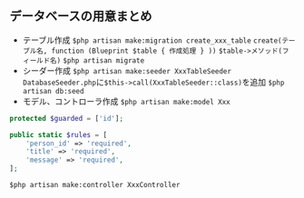 

## データベースの用意まとめ

* テーブル作成
`$php artisan make:migration create_xxx_table`
`create(テーブル名, function (Blueprint $table { 作成処理 } ))`
`$table->メソッド(フィールド名)`
`$php artisan migrate`
* シーダー作成
`$php artisan make:seeder XxxTableSeeder`
`DatabaseSeeder.php`に`$this->call(XxxTableSeeder::class)`を追加
`$php artisan db:seed`
* モデル、コントローラ作成
`$php artisan make:model Xxx`

```php
protected $guarded = ['id'];

public static $rules = [
    'person_id' => 'required',
    'title' => 'required',
    'message' => 'required',
];
```

`$php artisan make:controller XxxController`